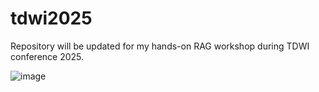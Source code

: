 # tdwi2025

Repository will be updated for my hands-on RAG workshop during TDWI conference 2025.

![image](https://github.com/user-attachments/assets/995e8b98-6dfa-4639-ad31-d94e918b35f4)

